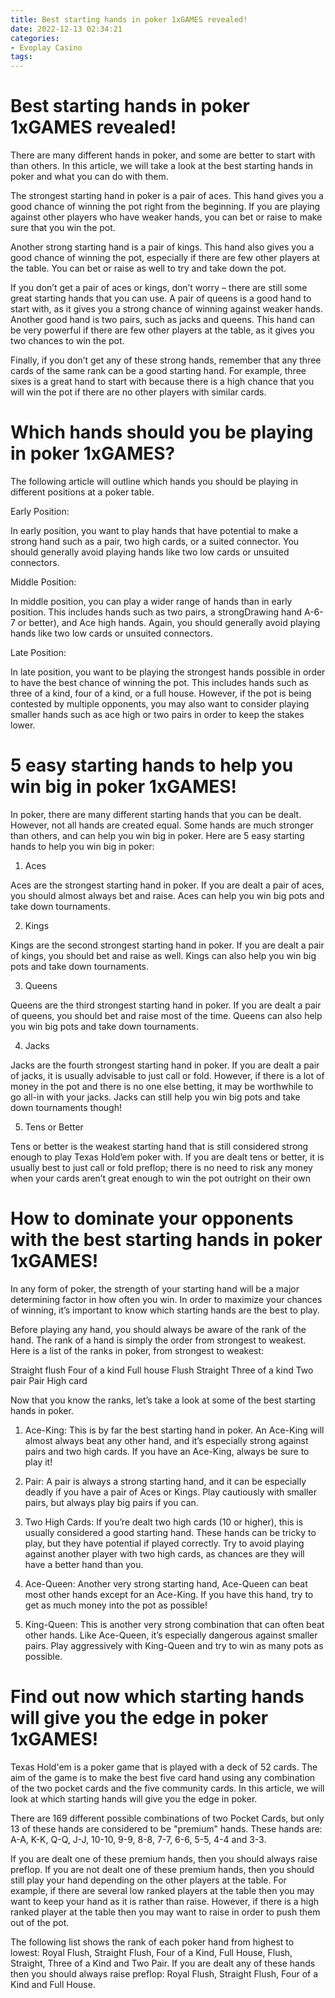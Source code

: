 ```yaml
---
title: Best starting hands in poker 1xGAMES revealed!
date: 2022-12-13 02:34:21
categories:
- Evoplay Casino
tags:
---
```



#  Best starting hands in poker 1xGAMES revealed!

There are many different hands in poker, and some are better to start with than others. In this article, we will take a look at the best starting hands in poker and what you can do with them.

The strongest starting hand in poker is a pair of aces. This hand gives you a good chance of winning the pot right from the beginning. If you are playing against other players who have weaker hands, you can bet or raise to make sure that you win the pot.

Another strong starting hand is a pair of kings. This hand also gives you a good chance of winning the pot, especially if there are few other players at the table. You can bet or raise as well to try and take down the pot.

If you don’t get a pair of aces or kings, don’t worry – there are still some great starting hands that you can use. A pair of queens is a good hand to start with, as it gives you a strong chance of winning against weaker hands. Another good hand is two pairs, such as jacks and queens. This hand can be very powerful if there are few other players at the table, as it gives you two chances to win the pot.

Finally, if you don’t get any of these strong hands, remember that any three cards of the same rank can be a good starting hand. For example, three sixes is a great hand to start with because there is a high chance that you will win the pot if there are no other players with similar cards.

#  Which hands should you be playing in poker 1xGAMES?

The following article will outline which hands you should be playing in different positions at a poker table.

Early Position:

In early position, you want to play hands that have potential to make a strong hand such as a pair, two high cards, or a suited connector. You should generally avoid playing hands like two low cards or unsuited connectors.

Middle Position:

In middle position, you can play a wider range of hands than in early position. This includes hands such as two pairs, a strongDrawing hand A-6-7 or better), and Ace high hands. Again, you should generally avoid playing hands like two low cards or unsuited connectors.

Late Position:

In late position, you want to be playing the strongest hands possible in order to have the best chance of winning the pot. This includes hands such as three of a kind, four of a kind, or a full house. However, if the pot is being contested by multiple opponents, you may also want to consider playing smaller hands such as ace high or two pairs in order to keep the stakes lower.

#  5 easy starting hands to help you win big in poker 1xGAMES!

In poker, there are many different starting hands that you can be dealt. However, not all hands are created equal. Some hands are much stronger than others, and can help you win big in poker. Here are 5 easy starting hands to help you win big in poker:

1. Aces

Aces are the strongest starting hand in poker. If you are dealt a pair of aces, you should almost always bet and raise. Aces can help you win big pots and take down tournaments.

2. Kings

Kings are the second strongest starting hand in poker. If you are dealt a pair of kings, you should bet and raise as well. Kings can also help you win big pots and take down tournaments.

3. Queens

Queens are the third strongest starting hand in poker. If you are dealt a pair of queens, you should bet and raise most of the time. Queens can also help you win big pots and take down tournaments.

4. Jacks

Jacks are the fourth strongest starting hand in poker. If you are dealt a pair of jacks, it is usually advisable to just call or fold. However, if there is a lot of money in the pot and there is no one else betting, it may be worthwhile to go all-in with your jacks. Jacks can still help you win big pots and take down tournaments though!

5. Tens or Better

Tens or better is the weakest starting hand that is still considered strong enough to play Texas Hold’em poker with. If you are dealt tens or better, it is usually best to just call or fold preflop; there is no need to risk any money when your cards aren’t great enough to win the pot outright on their own

#  How to dominate your opponents with the best starting hands in poker 1xGAMES!

In any form of poker, the strength of your starting hand will be a major determining factor in how often you win. In order to maximize your chances of winning, it’s important to know which starting hands are the best to play.

Before playing any hand, you should always be aware of the rank of the hand. The rank of a hand is simply the order from strongest to weakest. Here is a list of the ranks in poker, from strongest to weakest:

Straight flush
Four of a kind
Full house
Flush
Straight
Three of a kind
Two pair
Pair
High card

Now that you know the ranks, let’s take a look at some of the best starting hands in poker.

   1) Ace-King: This is by far the best starting hand in poker. An Ace-King will almost always beat any other hand, and it’s especially strong against pairs and two high cards. If you have an Ace-King, always be sure to play it!

   2) Pair: A pair is always a strong starting hand, and it can be especially deadly if you have a pair of Aces or Kings. Play cautiously with smaller pairs, but always play big pairs if you can.

   3) Two High Cards: If you’re dealt two high cards (10 or higher), this is usually considered a good starting hand. These hands can be tricky to play, but they have potential if played correctly. Try to avoid playing against another player with two high cards, as chances are they will have a better hand than you.

   4) Ace-Queen: Another very strong starting hand, Ace-Queen can beat most other hands except for an Ace-King. If you have this hand, try to get as much money into the pot as possible!

   5) King-Queen: This is another very strong combination that can often beat other hands. Like Ace-Queen, it’s especially dangerous against smaller pairs. Play aggressively with King-Queen and try to win as many pots as possible.

#  Find out now which starting hands will give you the edge in poker 1xGAMES!

Texas Hold'em is a poker game that is played with a deck of 52 cards. The aim of the game is to make the best five card hand using any combination of the two pocket cards and the five community cards. In this article, we will look at which starting hands will give you the edge in poker.

There are 169 different possible combinations of two Pocket Cards, but only 13 of these hands are considered to be "premium" hands. These hands are: A-A, K-K, Q-Q, J-J, 10-10, 9-9, 8-8, 7-7, 6-6, 5-5, 4-4 and 3-3.

If you are dealt one of these premium hands, then you should always raise preflop. If you are not dealt one of these premium hands, then you should still play your hand depending on the other players at the table. For example, if there are several low ranked players at the table then you may want to keep your hand as it is rather than raise. However, if there is a high ranked player at the table then you may want to raise in order to push them out of the pot.

The following list shows the rank of each poker hand from highest to lowest: Royal Flush, Straight Flush, Four of a Kind, Full House, Flush, Straight, Three of a Kind and Two Pair. If you are dealt any of these hands then you should always raise preflop: Royal Flush, Straight Flush, Four of a Kind and Full House.